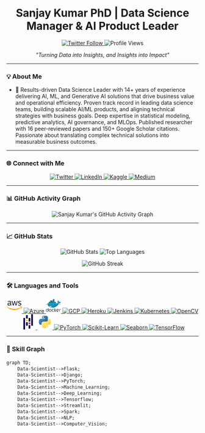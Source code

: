 <h1 align="center"> Sanjay Kumar PhD | Data Science Manager & AI Product Leader </h1>
<p align="center">
    <a href="https://twitter.com/skaiphd" target="_blank">
        <img src="https://img.shields.io/twitter/follow/skaiphd?style=social" alt="Twitter Follow" />
    </a>
    <img src="https://komarev.com/ghpvc/?username=skaiphd&label=Profile%20views&color=brightgreen&style=flat-square" alt="Profile Views" />
</p>

<p align="center">
    <em>"Turning Data into Insights, and Insights into Impact"</em>
</p>

---

### 💡 About Me
- 🧠 Results-driven Data Science Leader with 14+ years of experience delivering AI, ML, and Generative AI solutions that drive business value and operational efficiency. Proven track record in leading data science teams, building scalable AI/ML products, and aligning technical strategies with business goals. Deep expertise in statistical modeling, predictive analytics, AI governance, and MLOps. Published researcher with 16 peer-reviewed papers and 150+ Google Scholar citations. Passionate about translating complex technical solutions into measurable business outcomes.

---

### 🌐 Connect with Me
<p align="center">
    <a href="https://twitter.com/skaiphd" target="_blank">
        <img src="https://img.shields.io/badge/Twitter-%231DA1F2.svg?&style=for-the-badge&logo=twitter&logoColor=white" alt="Twitter"/>
    </a>
    <a href="https://linkedin.com/in/skphd" target="_blank">
        <img src="https://img.shields.io/badge/LinkedIn-%230077B5.svg?&style=for-the-badge&logo=linkedin&logoColor=white" alt="LinkedIn"/>
    </a>
    <a href="https://kaggle.com/ds00000007" target="_blank">
        <img src="https://img.shields.io/badge/Kaggle-%23037ACC.svg?&style=for-the-badge&logo=kaggle&logoColor=white" alt="Kaggle"/>
    </a>
    <a href="https://medium.com/@skphd" target="_blank">
        <img src="https://img.shields.io/badge/Medium-%2312100E.svg?&style=for-the-badge&logo=medium&logoColor=white" alt="Medium"/>
    </a>
</p>

---

### 📊 GitHub Activity Graph
<p align="center">
    <img src="https://github-readme-activity-graph.vercel.app/graph?username=skaiphd&bg_color=0d1117&color=ffffff&line=00b3ff&point=f9fafa&area=true&hide_border=true" alt="Sanjay Kumar's GitHub Activity Graph"/>
</p>

---

### 📈 GitHub Stats
<div align="center">
  <img width="48%" src="https://github-readme-stats.vercel.app/api?username=skaiphd&show_icons=true&count_private=true&hide_border=true&title_color=00b3ff&icon_color=00b4ff&text_color=c9d1d9&bg_color=0d1117" alt="GitHub Stats" /> 
  <img width="48%" src="https://github-readme-stats.vercel.app/api/top-langs/?username=skaiphd&layout=compact&hide_border=true&title_color=00b3ff&text_color=00b4ff&bg_color=0d1117" alt="Top Languages" />
</div>

<p align="center">
  <img src="https://github-readme-streak-stats.herokuapp.com/?user=skaiphd&theme=highcontrast&hide_border=true" alt="GitHub Streak" />
</p>

---

### 🛠️ Languages and Tools
<p align="center">
    <a href="https://aws.amazon.com" target="_blank" rel="noreferrer">
        <img src="https://raw.githubusercontent.com/devicons/devicon/master/icons/amazonwebservices/amazonwebservices-original-wordmark.svg" alt="AWS" width="40" height="40"/>
    </a>
    <a href="https://azure.microsoft.com/en-in/" target="_blank" rel="noreferrer">
        <img src="https://www.vectorlogo.zone/logos/microsoft_azure/microsoft_azure-icon.svg" alt="Azure" width="40" height="40"/>
    </a>
    <a href="https://www.docker.com/" target="_blank" rel="noreferrer">
        <img src="https://raw.githubusercontent.com/devicons/devicon/master/icons/docker/docker-original-wordmark.svg" alt="Docker" width="40" height="40"/>
    </a>
    <a href="https://cloud.google.com" target="_blank" rel="noreferrer">
        <img src="https://www.vectorlogo.zone/logos/google_cloud/google_cloud-icon.svg" alt="GCP" width="40" height="40"/>
    </a>
    <a href="https://heroku.com" target="_blank" rel="noreferrer">
        <img src="https://www.vectorlogo.zone/logos/heroku/heroku-icon.svg" alt="Heroku" width="40" height="40"/>
    </a>
    <a href="https://www.jenkins.io" target="_blank" rel="noreferrer">
        <img src="https://www.vectorlogo.zone/logos/jenkins/jenkins-icon.svg" alt="Jenkins" width="40" height="40"/>
    </a>
    <a href="https://kubernetes.io" target="_blank" rel="noreferrer">
        <img src="https://www.vectorlogo.zone/logos/kubernetes/kubernetes-icon.svg" alt="Kubernetes" width="40" height="40"/>
    </a>
    <a href="https://opencv.org/" target="_blank" rel="noreferrer">
        <img src="https://www.vectorlogo.zone/logos/opencv/opencv-icon.svg" alt="OpenCV" width="40" height="40"/>
    </a>
    <a href="https://pandas.pydata.org/" target="_blank" rel="noreferrer">
        <img src="https://raw.githubusercontent.com/devicons/devicon/2ae2a900d2f041da66e950e4d48052658d850630/icons/pandas/pandas-original.svg" alt="Pandas" width="40" height="40"/>
    </a>
    <a href="https://www.python.org" target="_blank" rel="noreferrer">
        <img src="https://raw.githubusercontent.com/devicons/devicon/master/icons/python/python-original.svg" alt="Python" width="40" height="40"/>
    </a>
    <a href="https://pytorch.org/" target="_blank" rel="noreferrer">
        <img src="https://www.vectorlogo.zone/logos/pytorch/pytorch-icon.svg" alt="PyTorch" width="40" height="40"/>
    </a>
    <a href="https://scikit-learn.org/" target="_blank" rel="noreferrer">
        <img src="https://upload.wikimedia.org/wikipedia/commons/0/05/Scikit_learn_logo_small.svg" alt="Scikit-Learn" width="40" height="40"/>
    </a>
    <a href="https://seaborn.pydata.org/" target="_blank" rel="noreferrer">
        <img src="https://seaborn.pydata.org/_images/logo-mark-lightbg.svg" alt="Seaborn" width="40" height="40"/>
    </a>
    <a href="https://www.tensorflow.org" target="_blank" rel="noreferrer">
        <img src="https://www.vectorlogo.zone/logos/tensorflow/tensorflow-icon.svg" alt="TensorFlow" width="40" height="40"/>
    </a>
</p>

---

### 🧩 Skill Graph
```mermaid
graph TD;
    Data-Scientist-->Flask;
    Data-Scientist-->Django;
    Data-Scientist-->PyTorch;
    Data-Scientist-->Machine_Learning;
    Data-Scientist-->Deep_Learning;
    Data-Scientist-->Tensorflow;
    Data-Scientist-->Streamlit;
    Data-Scientist-->Spark;
    Data-Scientist-->NLP;
    Data-Scientist-->Computer_Vision;

